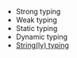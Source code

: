 - Strong typing
- Weak typing
- Static typing
- Dynamic typing
- [String(ly) typing](https://www.hanselman.com/blog/stringly-typed-vs-strongly-typed)